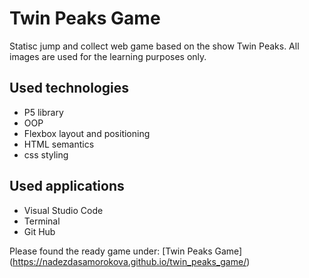 # Twin Peaks Game

Statisc jump and collect web game based on the show Twin Peaks. All images are used for the learning purposes only.

## Used technologies

* P5 library
* OOP
* Flexbox layout and positioning
* HTML semantics
* css styling

## Used applications

* Visual Studio Code
* Terminal
* Git Hub

Please found the ready game under: 
[Twin Peaks Game] (https://nadezdasamorokova.github.io/twin_peaks_game/)
